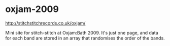 # oxjam-2009
http://stitchstitchrecords.co.uk/oxjam/

Mini site for stitch-stitch at Oxjam:Bath 2009. It's just one page, and data for each band are stored in an array that randomises the order of the bands.
